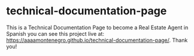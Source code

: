 # technical-documentation-page
This is a Technical Documentation Page to become a Real Estate Agent in Spanish 
you can see this project live at: https://aaaamontenegro.github.io/technical-documentation-page/.
Thank you! 
